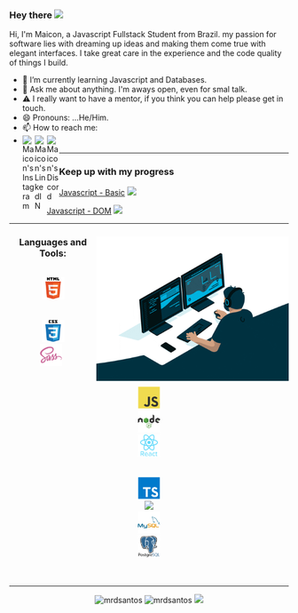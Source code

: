 ### Hey there <img src="https://media.giphy.com/media/hvRJCLFzcasrR4ia7z/giphy.gif" width="25px">

Hi, I'm Maicon, a Javascript Fullstack Student from Brazil. my passion for software lies with dreaming up ideas and making them come true with elegant interfaces. I take great care in the experience and the code quality of things I build.

-   🌱 I’m currently learning Javascript and Databases.
-   💬 Ask me about anything. I'm aways open, even for smal talk.
-   :warning: I really want to have a mentor, if you think you can help please get in touch.
-   😄 Pronouns: ...He/Him.
-   📫 How to reach me:
-   
    <a href="https://www.instagram.com/santosdomaicon/">
    <img align="left" alt="Maicon's Instagram" width="22px" src="https://img.icons8.com/color/48/null/instagram-new--v1.png" />
    </a>
    <a href="https://www.linkedin.com/in/maiconrdsantos/">
    <img align="left" alt="Maicon's LinkedIN" width="22px" src="https://img.icons8.com/color/48/null/linkedin-circled--v1.png" />
    </a>
    <a href="https://discord.gg/ngXWMy7">
    <img align="left" alt="Maicon's Discord" width="22px" src="https://img.icons8.com/ultraviolet/40/null/discord--v2.png"/>
    </a>
    <br>

<hr>

### Keep up with my progress
[Javascript - Basic](https://github.com/mrdsantos/onebitcode/tree/master/javascript) <picture><img src="https://img.icons8.com/color/16/null/weak.png"/></picture>

[Javascript - DOM](https://github.com/mrdsantos/onebitcode/tree/master/javascript_dom) <picture><img src="https://img.icons8.com/color/16/null/weak.png"/></picture>

<hr>
<div align="center">
<picture><img align="right" alt="GIF" src="https://raw.githubusercontent.com/mrdsantos/mrdsantos/main/media/img/developer.gif" height="260" /></picture>

### Languages and Tools:

<div align="center">
<div align="center">
<div align="center">
<div align="center">
<div align="center">
<div align="center">
<code>
<picture><img height="40" src="https://raw.githubusercontent.com/devicons/devicon/master/icons/html5/html5-original-wordmark.svg"/></picture>
</code> <br>
</div>
<code>
<picture><img height="40" src="https://raw.githubusercontent.com/devicons/devicon/master/icons/css3/css3-original-wordmark.svg"/></picture>
<picture><img height="40" src="https://raw.githubusercontent.com/devicons/devicon/master/icons/sass/sass-original.svg"/> </picture>
</code> <br>
</div>
<code>
<picture><img height="40" src="https://raw.githubusercontent.com/devicons/devicon/master/icons/javascript/javascript-original.svg"/></picture>
<picture><img height="40" src="https://raw.githubusercontent.com/devicons/devicon/master/icons/nodejs/nodejs-original-wordmark.svg"/></picture>
<picture><img height="40" src="https://raw.githubusercontent.com/devicons/devicon/master/icons/react/react-original-wordmark.svg"/></picture>
</code><br>
</div>
<code>
<picture><img height="40" src="https://raw.githubusercontent.com/devicons/devicon/master/icons/typescript/typescript-original.svg"/></picture>
<picture><img height="40" src="https://www.vectorlogo.zone/logos/git-scm/git-scm-icon.svg"/></picture>
<picture><img height="40" src="https://raw.githubusercontent.com/devicons/devicon/master/icons/mysql/mysql-original-wordmark.svg"/></picture>
<picture><img height="40" src="https://raw.githubusercontent.com/devicons/devicon/master/icons/postgresql/postgresql-original-wordmark.svg"/></picture>
</code><br>
</div>
<br>
</div>
</div>
</div>

<hr>

<div>
<p align="center">
	<picture><img style="height: 23vh;" src="https://github-readme-stats.vercel.app/api/top-langs?username=mrdsantos&show_icons=true&theme=material-palenight&locale=en&count_private=true" alt="mrdsantos" /></picture>
	<picture><img style="height: 23vh;" src="https://github-readme-stats.vercel.app/api?username=mrdsantos&show_icons=true&theme=material-palenight&locale=en&count_private=true" alt="mrdsantos" /></picture>
  <picture><img src="http://github-profile-summary-cards.vercel.app/api/cards/profile-details?username=mrdsantos&theme=monokai"></picture>
</div>
